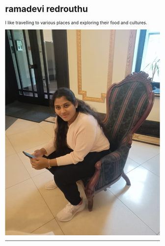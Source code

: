 # ramadevi redrouthu

I like travelling to various places and exploring their food and cultures.

![my image](ramadevi.jpeg)


---
<br>


